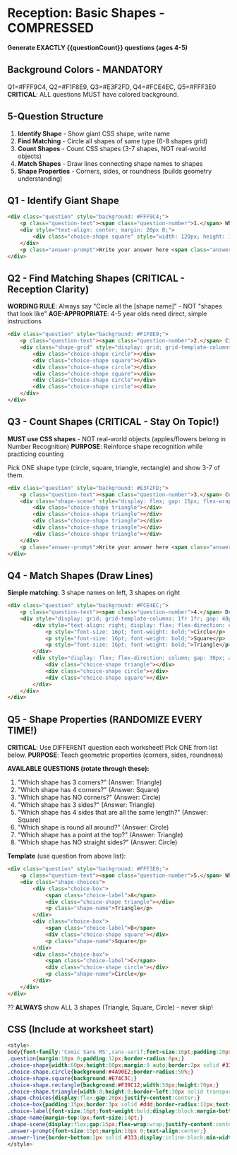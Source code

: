 # Reception: Basic Shapes - COMPRESSED

**Generate EXACTLY {{questionCount}} questions (ages 4-5)**

## Background Colors - MANDATORY
Q1=#FFF9C4, Q2=#F1F8E9, Q3=#E3F2FD, Q4=#FCE4EC, Q5=#FFF3E0
**CRITICAL**: ALL questions MUST have colored background.

## 5-Question Structure
1. **Identify Shape** - Show giant CSS shape, write name
2. **Find Matching** - Circle all shapes of same type (6-8 shapes grid)
3. **Count Shapes** - Count CSS shapes (3-7 shapes, NOT real-world objects)
4. **Match Shapes** - Draw lines connecting shape names to shapes
5. **Shape Properties** - Corners, sides, or roundness (builds geometry understanding)

## Q1 - Identify Giant Shape
```html
<div class="question" style="background: #FFF9C4;">
    <p class="question-text"><span class="question-number">1.</span> What shape is this?</p>
    <div style="text-align: center; margin: 20px 0;">
        <div class="choice-shape square" style="width: 120px; height: 120px; display: inline-block;"></div>
    </div>
    <p class="answer-prompt">Write your answer here <span class="answer-line">___</span></p>
</div>
```

## Q2 - Find Matching Shapes (CRITICAL - Reception Clarity)
**WORDING RULE**: Always say "Circle all the [shape name]" - NOT "shapes that look like"
**AGE-APPROPRIATE**: 4-5 year olds need direct, simple instructions

```html
<div class="question" style="background: #F1F8E9;">
    <p class="question-text"><span class="question-number">2.</span> Circle all the circles.</p>
    <div class="shape-grid" style="display: grid; grid-template-columns: repeat(3, 1fr); gap: 20px; max-width: 400px; margin: 20px auto;">
        <div class="choice-shape circle"></div>
        <div class="choice-shape square"></div>
        <div class="choice-shape circle"></div>
        <div class="choice-shape square"></div>
        <div class="choice-shape circle"></div>
        <div class="choice-shape circle"></div>
    </div>
</div>
```

## Q3 - Count Shapes (CRITICAL - Stay On Topic!)
**MUST use CSS shapes** - NOT real-world objects (apples/flowers belong in Number Recognition)
**PURPOSE**: Reinforce shape recognition while practicing counting

Pick ONE shape type (circle, square, triangle, rectangle) and show 3-7 of them.

```html
<div class="question" style="background: #E3F2FD;">
    <p class="question-text"><span class="question-number">3.</span> Count the triangles. How many are there?</p>
    <div class="shape-scene" style="display: flex; gap: 15px; flex-wrap: wrap; justify-content: center; margin: 20px 0;">
        <div class="choice-shape triangle"></div>
        <div class="choice-shape triangle"></div>
        <div class="choice-shape triangle"></div>
        <div class="choice-shape triangle"></div>
        <div class="choice-shape triangle"></div>
    </div>
    <p class="answer-prompt">Write your answer here <span class="answer-line">___</span></p>
</div>
```

## Q4 - Match Shapes (Draw Lines)
**Simple matching**: 3 shape names on left, 3 shapes on right

```html
<div class="question" style="background: #FCE4EC;">
    <p class="question-text"><span class="question-number">4.</span> Draw a line from each word to the matching shape.</p>
    <div style="display: grid; grid-template-columns: 1fr 1fr; gap: 40px; max-width: 500px; margin: 20px auto;">
        <div style="text-align: right; display: flex; flex-direction: column; gap: 30px; justify-content: center;">
            <p style="font-size: 16pt; font-weight: bold;">Circle</p>
            <p style="font-size: 16pt; font-weight: bold;">Square</p>
            <p style="font-size: 16pt; font-weight: bold;">Triangle</p>
        </div>
        <div style="display: flex; flex-direction: column; gap: 30px; align-items: flex-start;">
            <div class="choice-shape triangle"></div>
            <div class="choice-shape circle"></div>
            <div class="choice-shape square"></div>
        </div>
    </div>
</div>
```

## Q5 - Shape Properties (RANDOMIZE EVERY TIME!)
**CRITICAL**: Use DIFFERENT question each worksheet! Pick ONE from list below.
**PURPOSE**: Teach geometric properties (corners, sides, roundness)

**AVAILABLE QUESTIONS (rotate through these):**
1. "Which shape has 3 corners?" (Answer: Triangle)
2. "Which shape has 4 corners?" (Answer: Square)
3. "Which shape has NO corners?" (Answer: Circle)
4. "Which shape has 3 sides?" (Answer: Triangle)
5. "Which shape has 4 sides that are all the same length?" (Answer: Square)
6. "Which shape is round all around?" (Answer: Circle)
7. "Which shape has a point at the top?" (Answer: Triangle)
8. "Which shape has NO straight sides?" (Answer: Circle)

**Template** (use question from above list):
```html
<div class="question" style="background: #FFF3E0;">
    <p class="question-text"><span class="question-number">5.</span> Which shape has 4 corners?</p>
    <div class="shape-choices">
        <div class="choice-box">
            <span class="choice-label">A</span>
            <div class="choice-shape triangle"></div>
            <p class="shape-name">Triangle</p>
        </div>
        <div class="choice-box">
            <span class="choice-label">B</span>
            <div class="choice-shape square"></div>
            <p class="shape-name">Square</p>
        </div>
        <div class="choice-box">
            <span class="choice-label">C</span>
            <div class="choice-shape circle"></div>
            <p class="shape-name">Circle</p>
        </div>
    </div>
</div>
```

?? **ALWAYS** show ALL 3 shapes (Triangle, Square, Circle) - never skip!

## CSS (Include at worksheet start)
```css
<style>
body{font-family:'Comic Sans MS',sans-serif;font-size:16pt;padding:20px;}
.question{margin:10px 0;padding:12px;border-radius:8px;}
.choice-shape{width:60px;height:60px;margin:0 auto;border:2px solid #333;}
.choice-shape.circle{background:#4A90E2;border-radius:50%;}
.choice-shape.square{background:#E74C3C;}
.choice-shape.rectangle{background:#F39C12;width:50px;height:70px;}
.choice-shape.triangle{width:0;height:0;border-left:30px solid transparent;border-right:30px solid transparent;border-bottom:52px solid #27AE60;border-top:none;background:transparent;}
.shape-choices{display:flex;gap:20px;justify-content:center;}
.choice-box{padding:15px;border:3px solid #ddd;border-radius:12px;text-align:center;}
.choice-label{font-size:16pt;font-weight:bold;display:block;margin-bottom:10px;}
.shape-name{margin-top:8px;font-size:14pt;}
.shape-scene{display:flex;gap:15px;flex-wrap:wrap;justify-content:center;margin:20px 0;}
.answer-prompt{font-size:15pt;margin:10px 0;text-align:center;}
.answer-line{border-bottom:2px solid #333;display:inline-block;min-width:150px;margin-left:10px;}
</style>
```
